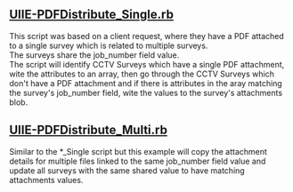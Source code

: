 ## [UIIE-PDFDistribute_Single.rb](./UIIE-PDFDistribute_Single.rb)  
This script was based on a client request, where they have a PDF attached to a single survey which is related to multiple surveys.  
The surveys share the job_number field value.  
The script will identify CCTV Surveys which have a single PDF attachment, wite the attributes to an array, then go through the CCTV Surveys which don't have a PDF attachment and if there is attributes in the aray matching the survey's job_number field, wite the values to the survey's attachments blob.  

## [UIIE-PDFDistribute_Multi.rb](./UIIE-PDFDistribute_Multi.rb)  
Similar to the *_Single script but this example will copy the attachment details for multiple files linked to the same job_number field value and update all surveys with the same shared value to have matching attachments values.  